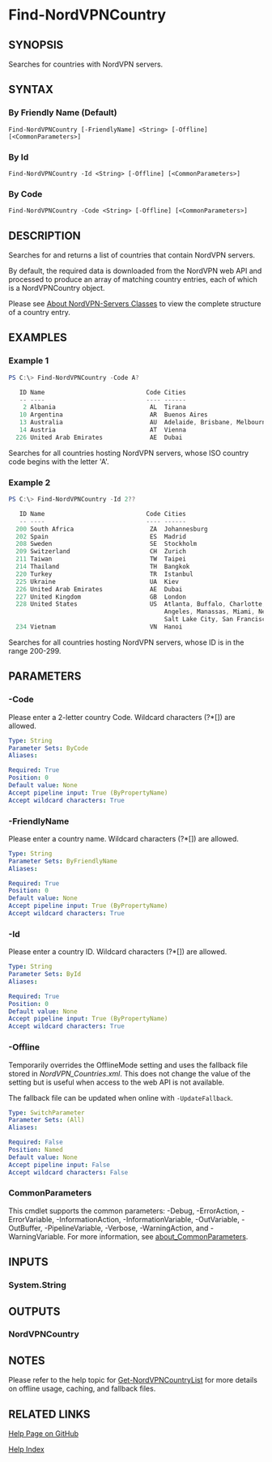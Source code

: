 ﻿# Find-NordVPNCountry

## SYNOPSIS
Searches for countries with NordVPN servers.

## SYNTAX

### By Friendly Name (Default)
```
Find-NordVPNCountry [-FriendlyName] <String> [-Offline] [<CommonParameters>]
```

### By Id
```
Find-NordVPNCountry -Id <String> [-Offline] [<CommonParameters>]
```

### By Code
```
Find-NordVPNCountry -Code <String> [-Offline] [<CommonParameters>]
```

## DESCRIPTION
Searches for and returns a list of countries that contain NordVPN servers.

By default, the required data is downloaded from the NordVPN web API and
processed to produce an array of matching country entries, each of which is a
NordVPNCountry object.

Please see [About NordVPN-Servers Classes](./about_NordVPN-Servers_Classes.md)
to view the complete structure of a country entry.

## EXAMPLES

### Example 1
```powershell
PS C:\> Find-NordVPNCountry -Code A?

   ID Name                            Code Cities
   -- ----                            ---- ------
    2 Albania                          AL  Tirana
   10 Argentina                        AR  Buenos Aires
   13 Australia                        AU  Adelaide, Brisbane, Melbourne, Perth, Sydney
   14 Austria                          AT  Vienna
  226 United Arab Emirates             AE  Dubai
```

Searches for all countries hosting NordVPN servers, whose ISO country code
begins with the letter 'A'.

### Example 2
```powershell
PS C:\> Find-NordVPNCountry -Id 2??

   ID Name                            Code Cities
   -- ----                            ---- ------
  200 South Africa                     ZA  Johannesburg
  202 Spain                            ES  Madrid
  208 Sweden                           SE  Stockholm
  209 Switzerland                      CH  Zurich
  211 Taiwan                           TW  Taipei
  214 Thailand                         TH  Bangkok
  220 Turkey                           TR  Istanbul
  225 Ukraine                          UA  Kiev
  226 United Arab Emirates             AE  Dubai
  227 United Kingdom                   GB  London
  228 United States                    US  Atlanta, Buffalo, Charlotte, Chicago, Dallas, Denver, Los
                                           Angeles, Manassas, Miami, New York, Phoenix, Saint Louis,
                                           Salt Lake City, San Francisco, Seattle
  234 Vietnam                          VN  Hanoi
```

Searches for all countries hosting NordVPN servers, whose ID is in the range
200-299.

## PARAMETERS

### -Code
Please enter a 2-letter country Code.
Wildcard characters (?*\[\]) are allowed.

```yaml
Type: String
Parameter Sets: ByCode
Aliases:

Required: True
Position: 0
Default value: None
Accept pipeline input: True (ByPropertyName)
Accept wildcard characters: True
```

### -FriendlyName
Please enter a country name.
Wildcard characters (?*\[\]) are allowed.

```yaml
Type: String
Parameter Sets: ByFriendlyName
Aliases:

Required: True
Position: 0
Default value: None
Accept pipeline input: True (ByPropertyName)
Accept wildcard characters: True
```

### -Id
Please enter a country ID.
Wildcard characters (?*\[\]) are allowed.

```yaml
Type: String
Parameter Sets: ById
Aliases:

Required: True
Position: 0
Default value: None
Accept pipeline input: True (ByPropertyName)
Accept wildcard characters: True
```

### -Offline
Temporarily overrides the OfflineMode setting and uses the fallback file stored
in *NordVPN_Countries.xml*. This does not change the value of the setting but
is useful when access to the web API is not available.

The fallback file can be updated when online with `-UpdateFallback`.

```yaml
Type: SwitchParameter
Parameter Sets: (All)
Aliases:

Required: False
Position: Named
Default value: None
Accept pipeline input: False
Accept wildcard characters: False
```

### CommonParameters
This cmdlet supports the common parameters: -Debug, -ErrorAction, -ErrorVariable, -InformationAction, -InformationVariable, -OutVariable, -OutBuffer, -PipelineVariable, -Verbose, -WarningAction, and -WarningVariable. For more information, see [about_CommonParameters](http://go.microsoft.com/fwlink/?LinkID=113216).

## INPUTS

### System.String

## OUTPUTS

### NordVPNCountry

## NOTES

Please refer to the help topic for [Get-NordVPNCountryList](./Get-NordVPNCountryList.md)
for more details on offline usage, caching, and fallback files.

## RELATED LINKS

[Help Page on GitHub](https://github.com/TheFreeman193/NordVPN-Servers/blob/master/docs/Find-NordVPNCity.md)

[Help Index](./INDEX.md)
